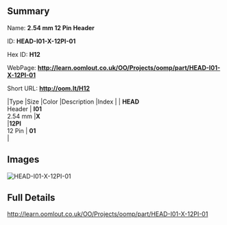 

## Summary
 
Name: __2.54 mm 12 Pin Header__

ID: __HEAD-I01-X-12PI-01__

Hex ID: __H12__

WebPage: __http://learn.oomlout.co.uk/OO/Projects/oomp/part/HEAD-I01-X-12PI-01__

Short URL: __http://oom.lt/H12__


|Type   |Size   |Color   |Description   |Index   |
| __HEAD__ <br>Header  | __I01__<br>2.54 mm   |__X__<br>    |__12PI__<br>12 Pin    | __01__<br>  |


## Images
![HEAD-I01-X-12PI-01](http://oomlout.com/oomp-gen/parts/HEAD-I01-X-12PI-01/HEAD-I01-X-12PI-01_420.jpg)

## Full Details

 http://learn.oomlout.co.uk/OO/Projects/oomp/part/HEAD-I01-X-12PI-01

